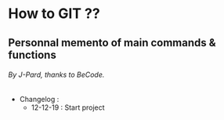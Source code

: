 # How to GIT ??
## Personnal memento of main commands & functions
###### By J-Pard, thanks to BeCode.

* Changelog :
  * 12-12-19 : Start project

